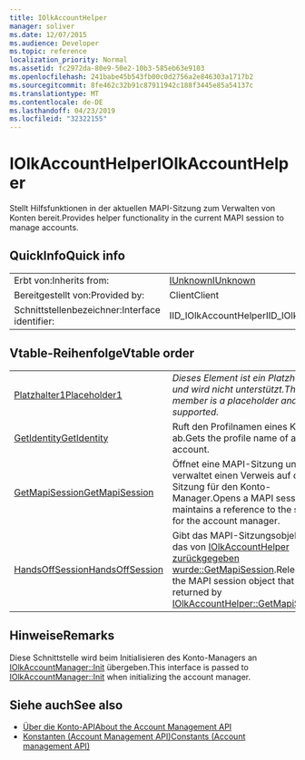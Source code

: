 ```yaml
---
title: IOlkAccountHelper
manager: soliver
ms.date: 12/07/2015
ms.audience: Developer
ms.topic: reference
localization_priority: Normal
ms.assetid: fc2972da-80e9-50e2-10b3-585eb63e9103
ms.openlocfilehash: 241babe45b543fb00c0d2756a2e846303a1717b2
ms.sourcegitcommit: 8fe462c32b91c87911942c188f3445e85a54137c
ms.translationtype: MT
ms.contentlocale: de-DE
ms.lasthandoff: 04/23/2019
ms.locfileid: "32322155"
---
```

# <a name="iolkaccounthelper"></a><span data-ttu-id="29ea2-102">IOlkAccountHelper</span><span class="sxs-lookup"><span data-stu-id="29ea2-102">IOlkAccountHelper</span></span>

<span data-ttu-id="29ea2-103">Stellt Hilfsfunktionen in der aktuellen MAPI-Sitzung zum Verwalten von Konten bereit.</span><span class="sxs-lookup"><span data-stu-id="29ea2-103">Provides helper functionality in the current MAPI session to manage accounts.</span></span>
  
## <a name="quick-info"></a><span data-ttu-id="29ea2-104">QuickInfo</span><span class="sxs-lookup"><span data-stu-id="29ea2-104">Quick info</span></span>

|||
|:-----|:-----|
|<span data-ttu-id="29ea2-105">Erbt von:</span><span class="sxs-lookup"><span data-stu-id="29ea2-105">Inherits from:</span></span>  <br/> |[<span data-ttu-id="29ea2-106">IUnknown</span><span class="sxs-lookup"><span data-stu-id="29ea2-106">IUnknown</span></span>](https://msdn.microsoft.com/library/33f1d79a-33fc-4ce5-a372-e08bda378332%28Office.15%29.aspx) <br/> |
|<span data-ttu-id="29ea2-107">Bereitgestellt von:</span><span class="sxs-lookup"><span data-stu-id="29ea2-107">Provided by:</span></span>  <br/> |<span data-ttu-id="29ea2-108">Client</span><span class="sxs-lookup"><span data-stu-id="29ea2-108">Client</span></span>  <br/> |
|<span data-ttu-id="29ea2-109">Schnittstellenbezeichner:</span><span class="sxs-lookup"><span data-stu-id="29ea2-109">Interface identifier:</span></span>  <br/> |<span data-ttu-id="29ea2-110">IID_IOlkAccountHelper</span><span class="sxs-lookup"><span data-stu-id="29ea2-110">IID_IOlkAccountHelper</span></span>  <br/> |
   
## <a name="vtable-order"></a><span data-ttu-id="29ea2-111">Vtable-Reihenfolge</span><span class="sxs-lookup"><span data-stu-id="29ea2-111">Vtable order</span></span>

|||
|:-----|:-----|
|[<span data-ttu-id="29ea2-112">Platzhalter1</span><span class="sxs-lookup"><span data-stu-id="29ea2-112">Placeholder1</span></span>](iolkaccounthelper-placeholder1.md) <br/> | <span data-ttu-id="29ea2-113">*Dieses Element ist ein Platzhalter und wird nicht unterstützt.*</span><span class="sxs-lookup"><span data-stu-id="29ea2-113">*This member is a placeholder and is not supported.*</span></span>  <br/> |
|[<span data-ttu-id="29ea2-114">GetIdentity</span><span class="sxs-lookup"><span data-stu-id="29ea2-114">GetIdentity</span></span>](iolkaccounthelper-getidentity.md) <br/> |<span data-ttu-id="29ea2-115">Ruft den Profilnamen eines Kontos ab.</span><span class="sxs-lookup"><span data-stu-id="29ea2-115">Gets the profile name of an account.</span></span>  <br/> |
|[<span data-ttu-id="29ea2-116">GetMapiSession</span><span class="sxs-lookup"><span data-stu-id="29ea2-116">GetMapiSession</span></span>](iolkaccounthelper-getmapisession.md) <br/> |<span data-ttu-id="29ea2-117">Öffnet eine MAPI-Sitzung und verwaltet einen Verweis auf die Sitzung für den Konto-Manager.</span><span class="sxs-lookup"><span data-stu-id="29ea2-117">Opens a MAPI session and maintains a reference to the session for the account manager.</span></span>  <br/> |
|[<span data-ttu-id="29ea2-118">HandsOffSession</span><span class="sxs-lookup"><span data-stu-id="29ea2-118">HandsOffSession</span></span>](iolkaccounthelper-handsoffsession.md) <br/> |<span data-ttu-id="29ea2-119">Gibt das MAPI-Sitzungsobjekt frei, das von [IOlkAccountHelper zurückgegeben wurde::GetMapiSession](iolkaccounthelper-getmapisession.md).</span><span class="sxs-lookup"><span data-stu-id="29ea2-119">Releases the MAPI session object that was returned by [IOlkAccountHelper::GetMapiSession](iolkaccounthelper-getmapisession.md).</span></span>  <br/> |
   
## <a name="remarks"></a><span data-ttu-id="29ea2-120">Hinweise</span><span class="sxs-lookup"><span data-stu-id="29ea2-120">Remarks</span></span>

<span data-ttu-id="29ea2-121">Diese Schnittstelle wird beim Initialisieren des Konto-Managers an [IOlkAccountManager::Init](iolkaccountmanager-init.md) übergeben.</span><span class="sxs-lookup"><span data-stu-id="29ea2-121">This interface is passed to [IOlkAccountManager::Init](iolkaccountmanager-init.md) when initializing the account manager.</span></span> 
  
## <a name="see-also"></a><span data-ttu-id="29ea2-122">Siehe auch</span><span class="sxs-lookup"><span data-stu-id="29ea2-122">See also</span></span>

- [<span data-ttu-id="29ea2-123">Über die Konto-API</span><span class="sxs-lookup"><span data-stu-id="29ea2-123">About the Account Management API</span></span>](about-the-account-management-api.md) 
- [<span data-ttu-id="29ea2-124">Konstanten (Account Management API)</span><span class="sxs-lookup"><span data-stu-id="29ea2-124">Constants (Account management API)</span></span>](constants-account-management-api.md)

